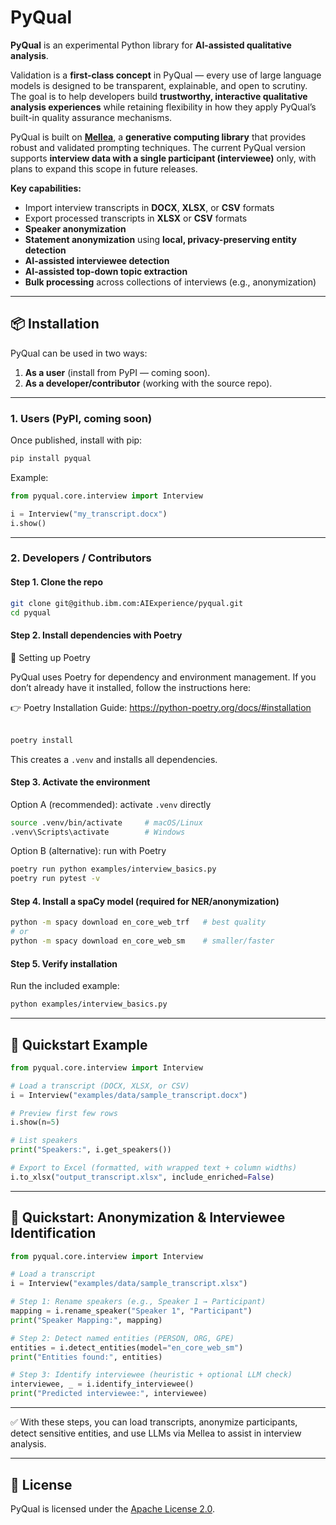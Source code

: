 # PyQual  

**PyQual** is an experimental Python library for **AI-assisted qualitative analysis**.  

Validation is a **first-class concept** in PyQual — every use of large language models is designed to be transparent, explainable, and open to scrutiny. The goal is to help developers build **trustworthy, interactive qualitative analysis experiences** while retaining flexibility in how they apply PyQual’s built-in quality assurance mechanisms.  

PyQual is built on **[Mellea](https://mellea.ai/)**, a **generative computing library** that provides robust and validated prompting techniques. The current PyQual version supports **interview data with a single participant (interviewee)** only, with plans to expand this scope in future releases.  

**Key capabilities:**  
- Import interview transcripts in **DOCX**, **XLSX**, or **CSV** formats  
- Export processed transcripts in **XLSX** or **CSV** formats  
- **Speaker anonymization**  
- **Statement anonymization** using **local, privacy-preserving entity detection**  
- **AI-assisted interviewee detection**  
- **AI-assisted top-down topic extraction**  
- **Bulk processing** across collections of interviews (e.g., anonymization)

---

## 📦 Installation  

PyQual can be used in two ways:  
1. **As a user** (install from PyPI — coming soon).  
2. **As a developer/contributor** (working with the source repo).  

---

### 1. Users (PyPI, coming soon)

Once published, install with pip:  

```bash
pip install pyqual
```

Example:  

```python
from pyqual.core.interview import Interview

i = Interview("my_transcript.docx")
i.show()
```

---

### 2. Developers / Contributors  

#### Step 1. Clone the repo

```bash
git clone git@github.ibm.com:AIExperience/pyqual.git
cd pyqual
```

#### Step 2. Install dependencies with Poetry

🔧 Setting up Poetry

PyQual uses Poetry for dependency and environment management. If you don’t already have it installed, follow the instructions here:


👉 Poetry Installation Guide: https://python-poetry.org/docs/#installation 
<br>
<br>

```bash
poetry install
```

This creates a `.venv` and installs all dependencies.

#### Step 3. Activate the environment

Option A (recommended): activate `.venv` directly  
```bash
source .venv/bin/activate     # macOS/Linux
.venv\Scripts\activate        # Windows
```

Option B (alternative): run with Poetry  
```bash
poetry run python examples/interview_basics.py
poetry run pytest -v
```

#### Step 4. Install a spaCy model (**required for NER/anonymization**)

```bash
python -m spacy download en_core_web_trf   # best quality
# or
python -m spacy download en_core_web_sm    # smaller/faster
```

#### Step 5. Verify installation

Run the included example:

```bash
python examples/interview_basics.py
```

---

## 🚀 Quickstart Example  

```python
from pyqual.core.interview import Interview

# Load a transcript (DOCX, XLSX, or CSV)
i = Interview("examples/data/sample_transcript.docx")

# Preview first few rows
i.show(n=5)

# List speakers
print("Speakers:", i.get_speakers())

# Export to Excel (formatted, with wrapped text + column widths)
i.to_xlsx("output_transcript.xlsx", include_enriched=False)
```

---

## 🤖 Quickstart: Anonymization & Interviewee Identification  

```python
from pyqual.core.interview import Interview

# Load a transcript
i = Interview("examples/data/sample_transcript.xlsx")

# Step 1: Rename speakers (e.g., Speaker 1 → Participant)
mapping = i.rename_speaker("Speaker 1", "Participant")
print("Speaker Mapping:", mapping)

# Step 2: Detect named entities (PERSON, ORG, GPE)
entities = i.detect_entities(model="en_core_web_sm")
print("Entities found:", entities)

# Step 3: Identify interviewee (heuristic + optional LLM check)
interviewee, _ = i.identify_interviewee()
print("Predicted interviewee:", interviewee)
```

---

✅ With these steps, you can load transcripts, anonymize participants, detect sensitive entities, and use LLMs via Mellea to assist in interview analysis.  


---

## 📜 License  

PyQual is licensed under the [Apache License 2.0](https://www.apache.org/licenses/LICENSE-2.0).  

